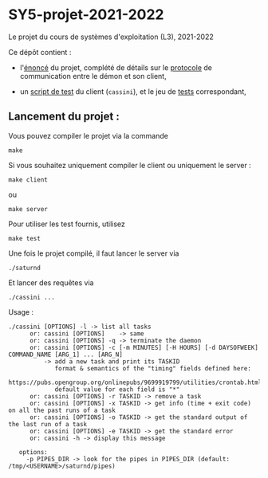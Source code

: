 # SY5-projet-2021-2022

Le projet du cours de systèmes d'exploitation (L3), 2021-2022

Ce dépôt contient :

  - l'[énoncé](enonce.md) du projet, complété de détails sur le
    [protocole](protocole.md) de communication entre le démon et son
    client,

  - un [script de test](run-cassini-tests.sh) du client (`cassini`), et
    le jeu de [tests](tests) correspondant, 


## Lancement du projet :

Vous pouvez compiler le projet via la commande 
```
make
```

Si vous souhaitez uniquement compiler le client ou uniquement le server :
```
make client
```
ou
```
make server
```

Pour utiliser les test fournis, utilisez 
```
make test
```

Une fois le projet compilé, il faut lancer le server via 
```
./saturnd
```
Et lancer des requêtes via
```
./cassini ...
```
Usage :
```
./cassini [OPTIONS] -l -> list all tasks
      or: cassini [OPTIONS]    -> same
      or: cassini [OPTIONS] -q -> terminate the daemon
      or: cassini [OPTIONS] -c [-m MINUTES] [-H HOURS] [-d DAYSOFWEEK] COMMAND_NAME [ARG_1] ... [ARG_N]
          -> add a new task and print its TASKID
             format & semantics of the "timing" fields defined here:
             https://pubs.opengroup.org/onlinepubs/9699919799/utilities/crontab.html
             default value for each field is "*"
      or: cassini [OPTIONS] -r TASKID -> remove a task
      or: cassini [OPTIONS] -x TASKID -> get info (time + exit code) on all the past runs of a task
      or: cassini [OPTIONS] -o TASKID -> get the standard output of the last run of a task
      or: cassini [OPTIONS] -e TASKID -> get the standard error
      or: cassini -h -> display this message

   options:
     -p PIPES_DIR -> look for the pipes in PIPES_DIR (default: /tmp/<USERNAME>/saturnd/pipes)
```